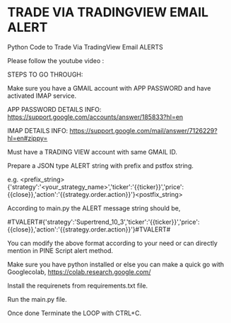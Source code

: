 # TRADE VIA TRADINGVIEW EMAIL ALERT
Python Code to Trade Via TradingView Email ALERTS

Please follow the youtube video : 

STEPS TO GO THROUGH:

Make sure you have a GMAIL account with APP PASSWORD and have activated IMAP service. 

APP PASSWORD  DETAILS INFO: https://support.google.com/accounts/answer/185833?hl=en

IMAP DETAILS INFO: https://support.google.com/mail/answer/7126229?hl=en#zippy=

Must have a TRADING VIEW account with same GMAIL ID.

Prepare a JSON type ALERT string with prefix and pstfox string.

e.g. <prefix_string>{'strategy':'<your_strategy_name>','ticker':'{{ticker}}','price':{{close}},'action':'{{strategy.order.action}}'}<postfix_string>

According to main.py the ALERT message string should be,

#TVALERT#{'strategy':'Supertrend_10_3','ticker':'{{ticker}}','price':{{close}},'action':'{{strategy.order.action}}'}#TVALERT#

You can modify the above format according to your need or can directly mention in PINE Script alert method. 

Make sure you have python installed or else you can make a quick go with Googlecolab, https://colab.research.google.com/

Install the requirenets from requirements.txt file.

Run the main.py file. 

Once done Terminate the LOOP with CTRL+C.
